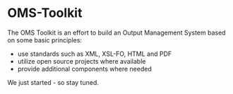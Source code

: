 OMS-Toolkit
===========

The OMS Toolkit is an effort to build an Output Management System based on some basic principles:

* use standards such as XML, XSL-FO, HTML and PDF
* utilize open source projects where available
* provide additional components where needed

We just started - so stay tuned.
